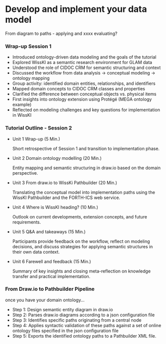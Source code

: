 <!--
*titel:
*author:in/urheber:in: 
orcid: 
email: SODa@sammlungen.io
*lizenz: cc by
lizenzlink: https://creativecommons.org/
*persistenter OER link: 
language: 
version:  v1
beschreibung: 
format: SODa WissKI How-to-Tutorial
modultitel: 
modul: Unit 1
einheitstitel: 
eiheit: Einheit 1
lernziel: 

baustein:
zielgruppe: https://zenodo.org/records/15574575
gestaltungsprinzip: 
keywords: ???
erstellungsdatum: 

technische metadaten:
medientyp: text
dateiformat: .md
dauer: 
größe:
software: Web

icon: /assets/SODa-Logo_full.svg

link: https://raw.githubusercontent.com/chastik/WissKI/refs/heads/main/soda.css

-->

# Develop and implement your data model 

From diagram to paths - applying and xxxx evaluating?

### Wrap-up Session 1

* Introduced ontology-driven data modeling and the goals of the tutorial
* Explored WissKI as a semantic research environment for GLAM data
* Understood the role of CIDOC CRM for semantic structuring and context
* Discussed the workflow from data analysis → conceptual modeling → ontology mapping
* Group activity: identified domain entities, relationships, and identifiers
* Mapped domain concepts to CIDOC CRM classes and properties
* Clarified the difference between conceptual objects vs. physical items
* First insights into ontology extension using Protégé (MEGA ontology example)
* Reflected on modeling challenges and key questions for implementation in WissKI


### Tutorial Outline - Session 2

* Unit 1 Wrap-up (5 Min.)
  
  Short retrospective of Session 1 and transition to implementation phase.
  
* Unit 2 Domain ontology modelling (20 Min.)
  
  Entity mapping and semantic structuring in draw.io based on the domain perspective.
  
* Unit 3 From draw.io to WissKi Pathbuilder (20 Min.)
  
  Translating the conceptual model into implementation paths using the WissKI Pathbuilder and the FORTH-ICS web service.
  
* Unit 4 Where is WissKI heading?  (10 Min.)
  
  Outlook on current developments, extension concepts, and future requirements.
  
* Unit 5 Q&A and takeaways (15 Min.)
  
  Participants provide feedback on the workflow, reflect on modeling decisions, and discuss strategies for applying semantic structures in their own data context.
  
* Unit 6 Farewell and feedback (15 Min.)
  
  Summary of key insights and closing meta-reflection on knowledge transfer and practical implementation.


### From Draw.io to Pathbuilder Pipeline

once you have your domain ontology... 

* Step 1: Design semantic entity diagram in draw.io
* Step 2: Parses draw.io diagrams according to a json configuration file
* Step 3: Identifies specific paths originating from a central node
* Step 4: Applies syntactic validation of these paths against a set of online ontology files specified in the json configuration file
* Step 5: Exports the identified ontology paths to a Pathbuilder XML file.  





